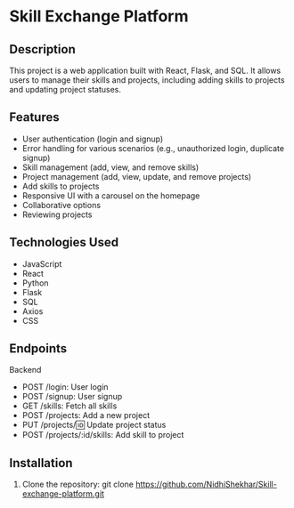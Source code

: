 # Skill Exchange Platform

## Description
This project is a web application built with React, Flask, and SQL. It allows users to manage their skills and projects, including adding skills to projects and updating project statuses.

## Features
- User authentication (login and signup)
- Error handling for various scenarios (e.g., unauthorized login, duplicate signup)
- Skill management (add, view, and remove skills)
- Project management (add, view, update, and remove projects)
- Add skills to projects
- Responsive UI with a carousel on the homepage
- Collaborative options
- Reviewing projects

## Technologies Used
- JavaScript
- React
- Python
- Flask
- SQL
- Axios
- CSS

## Endpoints
Backend
- POST /login: User login
- POST /signup: User signup
- GET /skills: Fetch all skills
- POST /projects: Add a new project
- PUT /projects/:id: Update project status
- POST /projects/:id/skills: Add skill to project

## Installation
1. Clone the repository:
   git clone https://github.com/NidhiShekhar/Skill-exchange-platform.git
